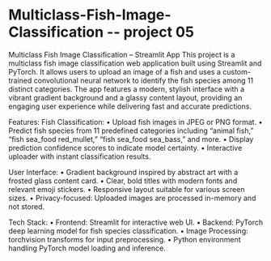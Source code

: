 # Multiclass-Fish-Image-Classification  -- project 05

Multiclass Fish Image Classification – Streamlit App
This project is a multiclass fish image classification web application built using Streamlit and PyTorch. It allows users to upload an image of a fish and uses a custom-trained convolutional neural network to identify the fish species among 11 distinct categories. The app features a modern, stylish interface with a vibrant gradient background and a glassy content layout, providing an engaging user experience while delivering fast and accurate predictions.

Features:
Fish Classification:
	•	Upload fish images in JPEG or PNG format.
	•	Predict fish species from 11 predefined categories including “animal fish,” “fish sea_food red_mullet,” “fish sea_food sea_bass,” and more.
	•	Display prediction confidence scores to indicate model certainty.
	•	Interactive uploader with instant classification results.

User Interface:
	•	Gradient background inspired by abstract art with a frosted glass content card.
	•	Clear, bold titles with modern fonts and relevant emoji stickers.
	•	Responsive layout suitable for various screen sizes.
	•	Privacy-focused: Uploaded images are processed in-memory and not stored.

Tech Stack:
	•	Frontend: Streamlit for interactive web UI.
	•	Backend: PyTorch deep learning model for fish species classification.
	•	Image Processing: torchvision transforms for input preprocessing.
	•	Python environment handling PyTorch model loading and inference.
